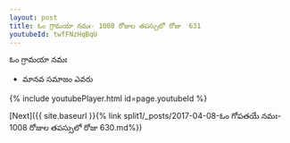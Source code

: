 ```yaml
---
layout: post
title: ఓం గ్రామయా నమః- 1008 రోజుల తపస్సులో రోజు  631
youtubeId: twfFNzHqBqU
---
```

 
 
 ఓం గ్రామయా నమః  
 
 -  మానవ సమాజం ఎవరు 
 
  
 
  
 
 
 
 
 
 


{% include youtubePlayer.html id=page.youtubeId %}
 
[Next]({{ site.baseurl }}{% link  split1/_posts/2017-04-08-ఓం గోపతయే నమః- 1008 రోజుల తపస్సులో రోజు  630.md%})
 
